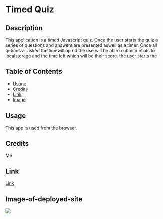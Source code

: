 # Timed Quiz
  ## Description

  This application is a timed Javascript quiz. Once the user starts the quiz a series of questions and answers are presented aswell as a timer. Once all qetions ar asked the timewill op nd the use will be able o ubmitirintials to localstorage and the time left which will be their score. the user starts the 
  
  ## Table of Contents
  
  - [Usage](#usage)
  - [Credits](#credits)
  - [Link](#link)
  - [Image](#Image-of-deployed-site)
  
  ## Usage
  
  This app is used from the browser.
  
  ## Credits
  
  Me

  ## Link

  [Link](https://coltonvincent.github.io/Timed-Quiz/)

  ## Image-of-deployed-site
  ![](timedQuiz.png)
  
  
